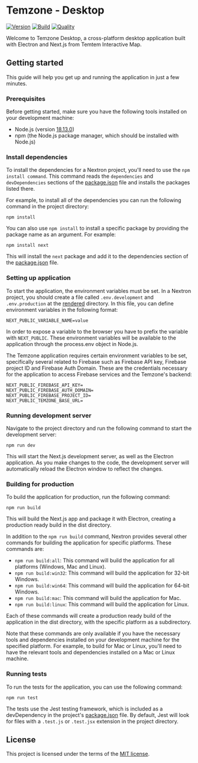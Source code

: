 # Temzone - Desktop

[![Version](https://img.shields.io/github/package-json/v/Temtem-Interactive-Map/Temzone-Desktop)](https://github.com/Temtem-Interactive-Map/Temzone-Desktop)
[![Build](https://img.shields.io/github/actions/workflow/status/Temtem-Interactive-Map/Temzone-Desktop/main.yml?branch=main)](https://github.com/Temtem-Interactive-Map/Temzone-Desktop/actions/workflows/main.yml)
[![Quality](https://img.shields.io/codefactor/grade/github/Temtem-Interactive-Map/Temzone-Desktop)](https://www.codefactor.io/repository/github/temtem-interactive-map/temzone-desktop)

Welcome to Temzone Desktop, a cross-platform desktop application built with Electron and Next.js from Temtem Interactive Map.

## Getting started

This guide will help you get up and running the application in just a few minutes.

### Prerequisites

Before getting started, make sure you have the following tools installed on your development machine:

- Node.js (version [18.13.0](https://nodejs.org/es/download))
- npm (the Node.js package manager, which should be installed with Node.js)

### Install dependencies

To install the dependencies for a Nextron project, you'll need to use the `npm install command`. This command reads the `dependencies` and `devDependencies` sections of the [package.json](https://github.com/Temtem-Interactive-Map/Temzone-Desktop/blob/main/package.json) file and installs the packages listed there.

For example, to install all of the dependencies you can run the following command in the project directory:

```
npm install
```

You can also use `npm install` to install a specific package by providing the package name as an argument. For example:

```
npm install next
```

This will install the `next` package and add it to the dependencies section of the [package.json](https://github.com/Temtem-Interactive-Map/Temzone-Desktop/blob/main/package.json) file.

### Setting up application

To start the application, the environment variables must be set. In a Nextron project, you should create a file called `.env.development` and `.env.production` at the [rendered](https://github.com/Temtem-Interactive-Map/Temzone-Desktop/tree/main/renderer) directory. In this file, you can define environment variables in the following format:

```
NEXT_PUBLIC_VARIABLE_NAME=value
```

In order to expose a variable to the browser you have to prefix the variable with `NEXT_PUBLIC`. These environment variables will be available to the application through the process.env object in Node.js.

The Temzone application requires certain environment variables to be set, specifically several related to Firebase such as Firebase API key, Firebase project ID and Firebase Auth Domain. These are the credentials necessary for the application to access Firebase services and the Temzone's backend:

```
NEXT_PUBLIC_FIREBASE_API_KEY=
NEXT_PUBLIC_FIREBASE_AUTH_DOMAIN=
NEXT_PUBLIC_FIREBASE_PROJECT_ID=
NEXT_PUBLIC_TEMZONE_BASE_URL=
```

### Running development server

Navigate to the project directory and run the following command to start the development server:

```
npm run dev
```

This will start the Next.js development server, as well as the Electron application. As you make changes to the code, the development server will automatically reload the Electron window to reflect the changes.

### Building for production

To build the application for production, run the following command:

```
npm run build
```

This will build the Next.js app and package it with Electron, creating a production ready build in the dist directory.

In addition to the `npm run build` command, Nextron provides several other commands for building the application for specific platforms. These commands are:

- `npm run build:all`: This command will build the application for all platforms (Windows, Mac and Linux).
- `npm run build:win32`: This command will build the application for 32-bit Windows.
- `npm run build:win64`: This command will build the application for 64-bit Windows.
- `npm run build:mac`: This command will build the application for Mac.
- `npm run build:linux`: This command will build the application for Linux.

Each of these commands will create a production ready build of the application in the dist directory, with the specific platform as a subdirectory.

Note that these commands are only available if you have the necessary tools and dependencies installed on your development machine for the specified platform. For example, to build for Mac or Linux, you'll need to have the relevant tools and dependencies installed on a Mac or Linux machine.

### Running tests

To run the tests for the application, you can use the following command:

```
npm run test
```

The tests use the Jest testing framework, which is included as a devDependency in the project's [package.json](https://github.com/Temtem-Interactive-Map/Temzone-Desktop/blob/main/package.json) file. By default, Jest will look for files with a `.test.js` or `.test.jsx` extension in the project directory.

## License

This project is licensed under the terms of the [MIT license](https://github.com/Temtem-Interactive-Map/Temzone-Desktop/blob/main/LICENSE).
